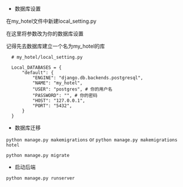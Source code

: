 - 数据库设置

在my_hotel文件中新建local_setting.py

在这里将参数改为你的数据库设置

记得先去数据库建立一个名为my_hotel的库

```
  # my_hotel/local_setting.py

  Local_DATABASES = {
      "default": {
          "ENGINE": "django.db.backends.postgresql",
          "NAME": "my_hotel",
          "USER": "postgres", # 你的用户名
          "PASSWORD": "", # 你的密码
          "HOST": "127.0.0.1",
          "PORT": "5432",
      }
  }
```

- 数据库迁移

`python manage.py makemigrations` or `python manage.py makemigrations hotel`

`python manage.py migrate`

- 启动后端

`python manage.py runserver`
